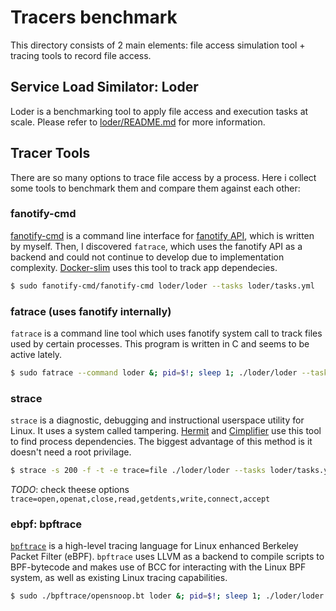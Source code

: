 # Tracers benchmark

This directory consists of 2 main elements: file access simulation tool + tracing tools to record file access.

## Service Load Similator: Loder
Loder is a benchmarking tool to apply file access and execution tasks at scale. Please refer to [loder/README.md](./loder/README.md) for more information.

## Tracer Tools

There are so many options to trace file access by a process. Here i collect some tools to benchmark them and compare them against each other:

### fanotify-cmd
[fanotify-cmd](./fanotify-cmd/) is a command line interface for [fanotify API](https://man7.org/linux/man-pages/man7/fanotify.7.html), which is written by myself. Then, I discovered `fatrace`, which uses the fanotify API as a backend and could not continue to develop due to implementation complexity. [Docker-slim](https://github.com/docker-slim/docker-slim/blob/master/pkg/app/sensor/monitors/fanotify/monitor.go) uses this tool to track app dependecies.
```bash
$ sudo fanotify-cmd/fanotify-cmd loder/loder --tasks loder/tasks.yml
```

### fatrace (uses fanotify internally)
`fatrace` is a command line tool which uses fanotify system call to track files used by certain processes. This program is written in C and seems to be active lately.
```bash
$ sudo fatrace --command loder &; pid=$!; sleep 1; ./loder/loder --tasks loder/tasks.yml; sudo kill $pid;
```

### strace
`strace` is a diagnostic, debugging and instructional userspace utility for Linux. It uses a system called tampering. [Hermit](https://github.com/SoftwareForHumans/hermit/blob/master/src/modules/tracer.ts) and [Cimplifier](../../related-works/cimplifier/code/straceparser.py) use this tool to find process dependencies. The biggest advantage of this method is it doesn't need a root privilage.
```bash
$ strace -s 200 -f -t -e trace=file ./loder/loder --tasks loder/tasks.yml 2>&1  | grep -P "\d+$" | cut -d "\"" -f 2
```
_TODO_: check theese options `trace=open,openat,close,read,getdents,write,connect,accept`

### ebpf: bpftrace
[`bpftrace`](https://github.com/iovisor/bpftrace) is a high-level tracing language for Linux enhanced Berkeley Packet Filter (eBPF). `bpftrace` uses LLVM as a backend to compile scripts to BPF-bytecode and makes use of BCC for interacting with the Linux BPF system, as well as existing Linux tracing capabilities.
```bash
$ sudo ./bpftrace/opensnoop.bt loder &; pid=$!; sleep 1; ./loder/loder --tasks loder/tasks.yml; sudo kill $pid;
```
